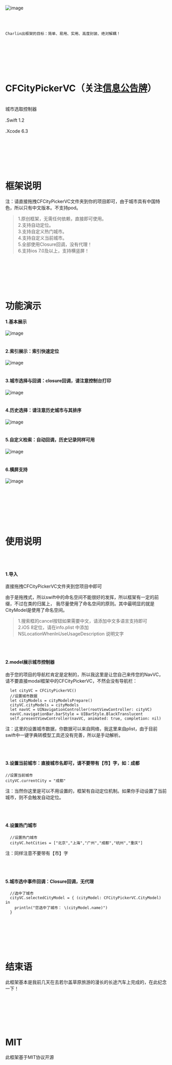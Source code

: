 
![image](./CFCityPickerVC/logo.jpg)<br />

<br /><br />

    Charlin出框架的目标：简单、易用、实用、高度封装、绝对解耦！


<br/><br/><br/>
CFCityPickerVC（关注[信息公告牌](https://github.com/CharlinFeng/Show)）
===============
<br/>
城市选取控制器<br/><br/>
.Swift 1.2<br/><br/>
.Xcode 6.3



<br/><br/><br/> 
框架说明
===============

注：请直接拖拽CFCityPickerVC文件夹到你的项目即可，由于城市具有中国特色，所以只有中文版本。不支持pod。


>1.原创框架，无需任何依赖，直接即可使用。<br />
>2.支持自动定位。<br />
>3.支持自定义热门城市。<br />
>4.支持自定义当前城市。<br />
>5.全部使用Closure回调，没有代理！<br />
>6.支持ios 7.0及以上，支持横竖屏！<br />



<br/><br/><br/> 
功能演示
===============

#### 1.基本展示
![image](./CFCityPickerVC/1.gif)<br /><br />

#### 2.索引展示：索引快速定位
![image](./CFCityPickerVC/2.gif)<br /><br />

#### 3.城市选择与回调：closure回调，请注意控制台打印
![image](./CFCityPickerVC/3.gif)<br /><br />

#### 4.历史选择：请注意历史城市与其排序
![image](./CFCityPickerVC/4.gif)<br /><br />

#### 5.自定义检索：自动回调，历史记录同样可用
![image](./CFCityPickerVC/5.gif)<br /><br />

#### 6.横屏支持
![image](./CFCityPickerVC/6.gif)<br /><br />



<br/><br/><br/> 
使用说明
===============
<br/><br/>
#### 1.导入
直接拖拽CFCityPickerVC文件夹到您项目中即可

由于是拖拽式，所以swift中的命名空间不能很好的发挥，所以框架有一定的前缀，不过在类的归属上，
我尽量使用了命名空间的原则。其中最明显的就是CityModel是使用了命名空间。<br/>
>1.搜索框的cancel按钮如果需要中文，请添加中文多语言支持即可<br/>
>2.iOS 8定位，请在info.plist 中添加NSLocationWhenInUseUsageDescription 说明文字


<br/><br/>
#### 2.model展示城市控制器
由于您的项目的导航栏肯定是定制的，所以我这里是让您自己来传您的NavVC，请不要直接modal框架中的CFCityPickerVC，不然会没有导航栏：

      
      let cityVC = CFCityPickerVC()
      //设置城市数据
      let cityModels = cityModelsPrepare()
      cityVC.cityModels = cityModels
      let navVC = UINavigationController(rootViewController: cityVC)
      navVC.navigationBar.barStyle = UIBarStyle.BlackTranslucent
      self.presentViewController(navVC, animated: true, completion: nil)

  注：这里的设置城市数据，你数据可以来自网络，我这里来自plist，由于目前swift中一键字典转模型工具还没有完善，所以是手动解析。


<br/><br/>
#### 3.设置当前城市：直接城市名即可，请不要带有【市】字，如：成都

    //设置当前城市
    cityVC.currentCity = "成都"
    
  注：当然你这里是可以不用设置的，框架有自动定位机制。如果你手动设置了当前城市，则不会触发自动定位。
  
<br/><br/>
#### 4.设置热门城市

      //设置热门城市
      cityVC.hotCities = ["北京","上海","广州","成都","杭州","重庆"]
      
  注：同样注意不要带有【市】字

<br/><br/>
#### 5.城市选中事件回调：Closure回调，无代理

      //选中了城市
      cityVC.selectedCityModel = { (cityModel: CFCityPickerVC.CityModel) in
        println("您选中了城市： \(cityModel.name)")
      }


<br /><br /><br />
结束语
===============
此框架基本是我前几天在去若尔盖草原旅游的漫长的长途汽车上完成的，在此纪念一下！


<br /><br /><br />
MIT
===============
此框架基于MIT协议开源


